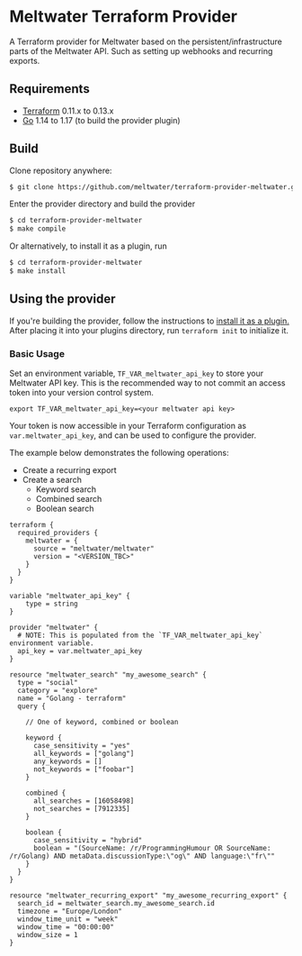 # Meltwater Terraform Provider
A Terraform provider for Meltwater based on the persistent/infrastructure parts of the Meltwater API. Such as setting up webhooks and recurring exports.

## Requirements

*	[Terraform](https://www.terraform.io/downloads.html) 0.11.x to 0.13.x
*	[Go](https://golang.org/doc/install) 1.14 to 1.17 (to build the provider plugin)

## Build

Clone repository anywhere:

```sh
$ git clone https://github.com/meltwater/terraform-provider-meltwater.git
```

Enter the provider directory and build the provider

```sh
$ cd terraform-provider-meltwater
$ make compile
```

Or alternatively, to install it as a plugin, run

```sh
$ cd terraform-provider-meltwater
$ make install
```

## Using the provider

If you're building the provider, follow the instructions to [install it as a plugin.](https://www.terraform.io/docs/plugins/basics.html#installing-a-plugin) After placing it into your plugins directory,  run `terraform init` to initialize it.

### Basic Usage

Set an environment variable, `TF_VAR_meltwater_api_key` to store your Meltwater API key. This is the recommended way to not commit an access token into your version control system.

    export TF_VAR_meltwater_api_key=<your meltwater api key>

Your token is now accessible in your Terraform configuration as
`var.meltwater_api_key`, and can be used to configure the provider.

The example below demonstrates the following operations:

  * Create a recurring export
  * Create a search
    * Keyword search
    * Combined search
    * Boolean search

```hcl
terraform {
  required_providers {
    meltwater = {
      source = "meltwater/meltwater"
      version = "<VERSION_TBC>"
    }
  }
}

variable "meltwater_api_key" {
    type = string
}

provider "meltwater" {
  # NOTE: This is populated from the `TF_VAR_meltwater_api_key` environment variable.
  api_key = var.meltwater_api_key
}

resource "meltwater_search" "my_awesome_search" {
  type = "social"
  category = "explore"
  name = "Golang - terraform"
  query {

    // One of keyword, combined or boolean

    keyword {
      case_sensitivity = "yes"
      all_keywords = ["golang"]
      any_keywords = []
      not_keywords = ["foobar"]
    }

    combined {
      all_searches = [16058498]
      not_searches = [7912335]
    }

    boolean {
      case_sensitivity = "hybrid"
      boolean = "(SourceName: /r/ProgrammingHumour OR SourceName: /r/Golang) AND metaData.discussionType:\"og\" AND language:\"fr\""
    }
  }
}

resource "meltwater_recurring_export" "my_awesome_recurring_export" {
  search_id = meltwater_search.my_awesome_search.id
  timezone = "Europe/London"
  window_time_unit = "week"
  window_time = "00:00:00"
  window_size = 1
}
```
